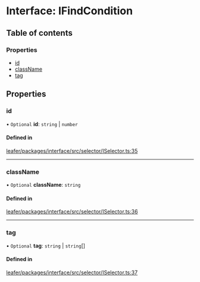 # Interface: IFindCondition

## Table of contents

### Properties

- [id](IFindCondition.md#id)
- [className](IFindCondition.md#classname)
- [tag](IFindCondition.md#tag)

## Properties

### id

• `Optional` **id**: `string` \| `number`

#### Defined in

[leafer/packages/interface/src/selector/ISelector.ts:35](https://github.com/leaferjs/leafer/blob/27e942d/packages/interface/src/selector/ISelector.ts#L35)

___

### className

• `Optional` **className**: `string`

#### Defined in

[leafer/packages/interface/src/selector/ISelector.ts:36](https://github.com/leaferjs/leafer/blob/27e942d/packages/interface/src/selector/ISelector.ts#L36)

___

### tag

• `Optional` **tag**: `string` \| `string`[]

#### Defined in

[leafer/packages/interface/src/selector/ISelector.ts:37](https://github.com/leaferjs/leafer/blob/27e942d/packages/interface/src/selector/ISelector.ts#L37)
